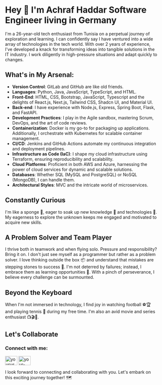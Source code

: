 
# Hey 👋 I'm Achraf Haddar Software Engineer living in Germany

I'm a 26-year-old tech enthusiast from Tunisia on a perpetual journey of exploration and learning. 
I can confidently say I have ventured into a wide array of technologies in the tech world. With over 2 years of experience, I've developed a knack for transforming ideas into tangible solutions in the IT industry. I work diligently in high-pressure situations and adapt quickly to changes. 

## What's in My Arsenal:

- **Version Control**: GitLab and GitHub are like old friends.
- **Languages**: Python, Java, JavaScript, TypeScript, and HTML.
- **Front-End**: HTML, CSS, Bootstrap, JavaScript, Typescript and the delights of React.js, Next.js, Tailwind CSS, Shadcn UI, and Material UI.
- **Back-end**: I have experience with Node.js, Express, Spring Boot, Flask, and FastAPI.
- **Development Practices**: I play in the Agile sandbox, mastering Scrum, DevOps, and the art of code reviews.
- **Containerization**: Docker is my go-to for packaging up applications. Additionally, I orchestrate with Kubernetes for scalable container management.    
-   **CI/CD**: Jenkins and GitHub Actions automate my continuous integration and deployment pipelines.    
-   **Infrastructure as Code (IaC)**: I shape my cloud infrastructure using Terraform, ensuring reproducibility and scalability.    
-   **Cloud Platforms**: Proficient in both AWS and Azure, harnessing the power of cloud services for dynamic and scalable solutions.
- **Databases**: Whether SQL (MySQL and PostgreSQL) or NoSQL (MongoDB), I can handle them.
- **Architectural Styles**: MVC and the intricate world of microservices.

## Constantly Curious

I'm like a sponge 🧽, eager to soak up new knowledge 🧠 and technologies 🔬. 
My eagerness to explore the unknown keeps me engaged and motivated to acquire new skills.

## A Problem Solver and Team Player

I thrive both in teamwork and when flying solo. Pressure and responsibility? Bring it on.
I don't just see myself as a programmer but rather as a problem solver. 
I love thinking outside the box 📦 and understand that mistakes are stepping stones to success 🚀. 
I'm not deterred by failures; instead, I embrace them as learning opportunities 📖. 
With a pinch of perseverance, I believe every challenge can be surmounted.

## Beyond the Keyboard

When I'm not immersed in technology, I find joy in watching football ⚽🏆 and playing tennis 🎾 during my free time. I'm also an avid movie and series enthusiast 📺🎬🍿.

## Let's Collaborate

<h3 align="left">Connect with me:</h3>
<p align="left">
<a href="https://github.com/Achraf-haddar" target="_blank"><img align="center" src="https://raw.githubusercontent.com/rahuldkjain/github-profile-readme-generator/master/src/images/icons/Social/github.svg" alt="yourusername" height="30" width="40" /></a>
<a href="https://www.linkedin.com/in/achraf-haddar-04aa62167/" target="_blank"><img align="center" src="https://raw.githubusercontent.com/rahuldkjain/github-profile-readme-generator/master/src/images/icons/Social/linked-in-alt.svg" alt="your-linkedin" height="30" width="40" /></a>
</p>
I look forward to connecting and collaborating with you. Let's embark on this exciting journey together! 🗺️
